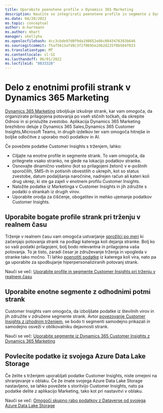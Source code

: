 ```yaml
---
title: Uporabite poenotene profile v Dynamics 365 Marketing
description: Naučite se integrirati poenotene profile in segmente z Dynamics 365 Marketing.
ms.date: 04/20/2022
ms.topic: conceptual
author: m-hartmann
ms.author: mhart
manager: shellyha
ms.openlocfilehash: 4cc3cbde97d0f9da198652e86c0843476393b646
ms.sourcegitcommit: f5af5613afd9c3f2f0695e2d62d225f0b504f033
ms.translationtype: MT
ms.contentlocale: sl-SI
ms.lasthandoff: 06/01/2022
ms.locfileid: "8833328"
---
```

# <a name="work-with-unified-customer-profiles-in-dynamics-365-marketing"></a>Delo z enotnimi profili strank v Dynamics 365 Marketing

[Dynamics 365 Marketing](/dynamics365/marketing/overview) izboljšuje izkušnje strank, kar vam omogoča, da organizirate prilagojena potovanja po vseh stičnih točkah, da okrepite Odnosi in si prislužite zvestobo. Aplikacija Dynamics 365 Marketing brezhibno deluje z Dynamics 365 Sales,Dynamics 365 Customer Insights,Microsoft Teams, in drugih izdelkov ter vam omogoča hitrejše in boljše odločitve z uporabo moči podatkov in AI.

Če povežete podatke Customer Insights s trženjem, lahko:

- Ciljajte na enotne profile in segmente strank. To vam omogoča, da pritegnete vsako stranko, ne glede na lokacijo podatkov stranke.
- Osnovajte dinamično vsebino (kot so prilagojeni žetoni) v e-poštnih sporočilih, SMS-ih in potisnih obvestilih o ukrepih, kot so status zvestobe, datum podaljšanja naročnine, nadrejen račun ali kateri koli drug ukrep, ki ste ga zajeli v enotnem profilu Customer Insights.
- Naložite podatke iz Marketinga v Customer Insights in jih združite s podatki o strankah iz drugih virov.
- Uporabite orodja za čiščenje, obogatitev in mehko ujemanje podatkov Customer Insights.

## <a name="use-rich-customer-profiles-in-real-time-marketing"></a>Uporabite bogate profile strank pri trženju v realnem času

Trženje v realnem času vam omogoča ustvarjanje [sprožilci po meri](/dynamics365/marketing/real-time-marketing-custom-triggers) ki začenjajo potovanja strank na podlagi katerega koli dejanja stranke. Bolj ko so vaši podatki prilagojeni, bolj bodo relevantna in prilagojena vaša potovanja. To je tisto, zaradi česar je združevanje trženja in vpogleda v stranke tako močno. Ti lahko [poenotiti podatke](data-unification.md) iz katerega koli vira, nato pa ga uporabite za spodbujanje hiperpersonaliziranih potovanj strank.

Nauči se več: [Uporabite profile in segmente Customer Insights pri trženju v realnem času](/dynamics365/marketing/real-time-marketing-ci-profile)

## <a name="use-unified-segments-with-outbound-customer-journeys"></a>Uporabite enotne segmente z odhodnimi potmi strank

Customer Insights vam omogoča, da izboljšate podatke iz številnih virov in jih združite v združene segmente strank. Avtor [povezovanje Customer Insights z izhodnim trženjem](export-dynamics365-marketing.md), se bodo ti segmenti samodejno prikazali *in* samodejno osveži v oblikovalniku dejavnosti strank.

Nauči se več: [Uporabite segmente iz Dynamics 365 Customer Insights z Dynamics 365 Marketing](/dynamics365/marketing/customer-insights-segments)

## <a name="pull-data-from-your-own-azure-data-lake-storage"></a>Povlecite podatke iz svojega Azure Data Lake Storage

Če želite s trženjem uporabljati podatke Customer Insights, niste omejeni na shranjevanje v oblaku. Če že imate svojega Azure Data Lake Storage nastavljeno, se lahko povežete s storitvijo Customer Insights, nato pa podatke delite z aplikacijo Marketing, tako kot pri nastavitvi v oblaku.

Nauči se več: [Omogoči skupno rabo podatkov z Dataverse od svojega Azure Data Lake Storage](customer-insights-dataverse.md#enable-data-sharing-with-dataverse-from-your-own-azure-data-lake-storage-preview)
